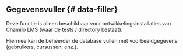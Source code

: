 ## Gegevensvuller {# data-filler}

Deze functie is alleen beschikbaar voor ontwikkelingsinstallaties van Chamilo LMS (waar de tests / directory bestaat).

Hiermee kan de beheerder de database vullen met voorbeeldgegevens (gebruikers, cursussen, enz.).
